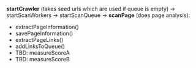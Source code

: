 **startCrawler** (takes seed urls which are used if queue is empty) -> startScanWorkers -> startScanQueue -> **scanPage** (does page analysis):

- extractPageInformation()
- savePageInformation()
- extractPageLinks()
- addLinksToQueue()
- TBD: measureScoreA
- TBD: measureScoreB
